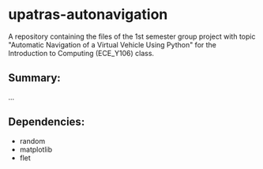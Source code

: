 # upatras-autonavigation
A repository containing the files of the 1st semester group project with topic "Automatic Navigation of a Virtual Vehicle Using Python" for the Introduction to Computing (ECE_Y106) class.

## Summary:
...

## Dependencies:
- random
- matplotlib
- flet